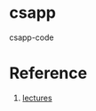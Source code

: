 # csapp
csapp-code

# Reference

1. [lectures](http://www.cs.cmu.edu/afs/cs/academic/class/15213-f15/www/schedule.html)

